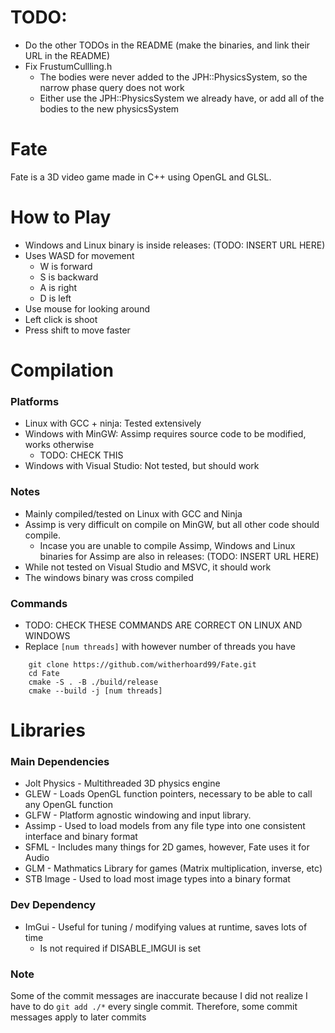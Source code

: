 # TODO:
  * Do the other TODOs in the README (make the binaries, and link their URL in the README)
  * Fix FrustumCullling.h
    * The bodies were never added to the JPH::PhysicsSystem, so the narrow phase query does not work
    * Either use the JPH::PhysicsSystem we already have, or add all of the bodies to the new physicsSystem


# Fate
Fate is a 3D video game made in C++ using OpenGL and GLSL. 

# How to Play
* Windows and Linux binary is inside releases: (TODO: INSERT URL HERE)
* Uses WASD for movement
  * W is forward
  * S is backward
  * A is right
  * D is left
* Use mouse for looking around
* Left click is shoot
* Press shift to move faster



# Compilation

### Platforms
* Linux with GCC + ninja: Tested extensively 
* Windows with MinGW: Assimp requires source code to be modified, works otherwise
  * TODO: CHECK THIS
* Windows with Visual Studio: Not tested, but should work


### Notes
* Mainly compiled/tested on Linux with GCC and Ninja
* Assimp is very difficult on compile on MinGW, but all other code should compile. 
  * Incase you are unable to compile Assimp, Windows and Linux binaries for Assimp are also in releases: (TODO: INSERT URL HERE)
* While not tested on Visual Studio and MSVC, it should work
* The windows binary was cross compiled

### Commands
* TODO: CHECK THESE COMMANDS ARE CORRECT ON LINUX AND WINDOWS
* Replace `[num threads]` with however number of threads you have
```
    git clone https://github.com/witherhoard99/Fate.git
    cd Fate
    cmake -S . -B ./build/release
    cmake --build -j [num threads]
```

# Libraries

### Main Dependencies

* Jolt Physics - Multithreaded 3D physics engine
* GLEW      - Loads OpenGL function pointers, necessary to be able to call any OpenGL function
* GLFW      - Platform agnostic windowing and input library.
* Assimp    - Used to load models from any file type into one consistent interface and binary format 
* SFML      - Includes many things for 2D games, however, Fate uses it for Audio
* GLM       - Mathmatics Library for games (Matrix multiplication, inverse, etc)
* STB Image - Used to load most image types into a binary format

### Dev Dependency
* ImGui - Useful for tuning / modifying values at runtime, saves lots of time
  * Is not required if DISABLE_IMGUI is set

### Note
Some of the commit messages are inaccurate because I did not realize I have to do `git add ./*` every single commit. 
Therefore, some commit messages apply to later commits 
